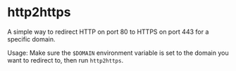 # http2https

A simple way to redirect HTTP on port 80 to HTTPS on port 443 for a
specific domain.

Usage: Make sure the `$DOMAIN` environment variable is set to the domain
you want to redirect to, then run `http2https`.
